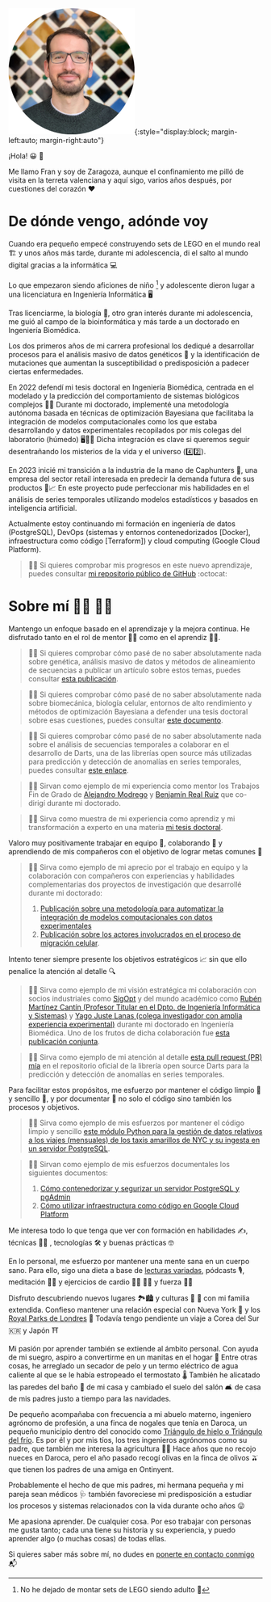 ![Foto de Francisco Merino-Casallo](images/profile-circle-small.png){:style="display:block; margin-left:auto; margin-right:auto"}

¡Hola! :grinning: :wave:

Me llamo Fran y soy de Zaragoza, aunque el confinamiento me pilló de visita en la terreta valenciana y aquí sigo, varios años después, por cuestiones del corazón :heart:

# De dónde vengo, adónde voy

Cuando era pequeño empecé construyendo sets de LEGO en el mundo real :building_construction: y unos años más tarde, durante mi adolescencia, di el salto al mundo digital gracias a la informática :computer: 

Lo que empezaron siendo aficiones de niño [^1] y adolescente dieron lugar a una licenciatura en Ingeniería Informática :desktop_computer:

Tras licenciarme, la biología :test_tube:, otro gran interés durante mi adolescencia, me guió al campo de la bioinformática y más tarde a un doctorado en Ingeniería Biomédica.

Los dos primeros años de mi carrera profesional los dediqué a desarrollar procesos para el análisis masivo de datos genéticos :dna: y la identificación de mutaciones que aumentan la susceptibilidad o predisposición a padecer ciertas enfermedades.

En 2022 defendí mi tesis doctoral en Ingeniería Biomédica, centrada en el modelado y la predicción del comportamiento de sistemas biológicos complejos :crystal_ball::microscope: Durante mi doctorado, implementé una metodología autónoma basada en técnicas de optimización Bayesiana que facilitaba la integración de modelos computacionales como los que estaba desarrollando y datos experimentales recopilados por mis colegas del laboratorio (húmedo) :desktop_computer::arrows_counterclockwise::microscope: Dicha integración es clave si queremos seguir desentrañando los misterios de la vida y el universo (:four::two:).

En 2023 inicié mi transición a la industria de la mano de Caphunters :billed_cap:, una empresa del sector retail interesada en predecir la demanda futura de sus productos :crystal_ball::chart_with_upwards_trend: En este proyecto pude perfeccionar mis habilidades en el análisis de series temporales utilizando modelos estadísticos y basados en inteligencia artificial.

Actualmente estoy continuando mi formación en ingeniería de datos (PostgreSQL), DevOps (sistemas y entornos contenedorizados [Docker], infraestructura como código [Terraform]) y cloud computing (Google Cloud Platform).

> :sassy_man: Si quieres comprobar mis progresos en este nuevo aprendizaje, puedes consultar [mi repositorio público de GitHub](https://bit.ly/3Y5erHr) :octocat:

# Sobre mí :man_scientist: :man_technologist:

Mantengo un enfoque basado en el aprendizaje y la mejora continua. He disfrutado tanto en el rol de mentor :man_teacher: como en el aprendiz :man_student:. 

> :sassy_man: Si quieres comprobar cómo pasé de no saber absolutamente nada sobre genética, análisis masivo de datos y métodos de alineamiento de secuencias a publicar un artículo sobre estos temas, puedes consultar [esta publicación](https://bit.ly/3TEFkPV).

> :sassy_man: Si quieres comprobar cómo pasé de no saber absolutamente nada sobre biomecánica, biología celular, entornos de alto rendimiento y métodos de optimización Bayesiana a defender una tesis doctoral sobre esas cuestiones, puedes consultar [este documento](https://bit.ly/3ZvdCZz).

> :sassy_man: Si quieres comprobar cómo pasé de no saber absolutamente nada sobre el análisis de secuencias temporales a colaborar en el desarrollo de Darts, una de las librerías open source más utilizadas para predicción y detección de anomalías en series temporales, puedes consultar [este enlace](https://bit.ly/4dd3HuU).

>  :sassy_man: Sirvan como ejemplo de mi experiencia como mentor los Trabajos Fin de Grado de [Alejandro Modrego](https://bit.ly/4eAGmnV) y [Benjamín Real Ruiz](https://bit.ly/4eh4b4j) que co-dirigí durante mi doctorado.

>  :sassy_man: Sirva como muestra de mi experiencia como aprendiz y mi transformación a experto en una materia [mi tesis doctoral](https://bit.ly/3ZvdCZz).

Valoro muy positivamente trabajar en equipo :busts_in_silhouette:, colaborando :handshake: y aprendiendo de mis compañeros con el objetivo de lograr metas comunes :dart:

>  :sassy_man: Sirva como ejemplo de mi aprecio por el trabajo en equipo y la colaboración con compañeros con experiencias y habilidades complementarias dos proyectos de investigación que desarrollé durante mi doctorado:
> 1. [Publicación sobre una metodología para automatizar la integración de modelos computacionales con datos experimentales](https://bit.ly/3ZC66w7)
> 2. [Publicación sobre los actores involucrados en el proceso de migración celular](https://bit.ly/3zww1KQ).

Intento tener siempre presente los objetivos estratégicos :chart_with_upwards_trend: sin que ello penalice la atención al detalle :mag:

> :sassy_man: Sirva como ejemplo de mi visión estratégica mi colaboración con socios industriales como [SigOpt](https://sigopt.org/) y del mundo académico como [Rubén Martínez Cantín (Profesor Titular en el Dpto. de Ingeniería Informática y Sistemas)](https://webdiis.unizar.es/~rmcantin/index.php) y [Yago Juste Lanas (colega investigador con amplia experiencia experimental)](https://www.linkedin.com/in/yagojustelanas/) durante mi doctorado en Ingeniería Biomédica. Uno de los frutos de dicha colaboración fue [esta publicación conjunta](https://bit.ly/3ZC66w7).

> :sassy_man: Sirva como ejemplo de mi atención al detalle [esta pull request (PR) mía](https://bit.ly/4dd3HuU) en el repositorio oficial de la librería open source Darts para la predicción y detección de anomalías en series temporales.

Para facilitar estos propósitos, me esfuerzo por mantener el código limpio :sponge: y sencillo :beginner:, y por documentar :pencil: no solo el código sino también los procesos y objetivos.

> :sassy_man: Sirva como ejemplo de mis esfuerzos por mantener el código limpio y sencillo [este módulo Python para la gestión de datos relativos a los viajes (mensuales) de los taxis amarillos de NYC y su ingesta en un servidor PostgreSQL](https://bit.ly/3N7fBMd).

> :sassy_man: Sirvan como ejemplo de mis esfuerzos documentales los siguientes documentos:
> 1. [Cómo contenedorizar y segurizar un servidor PostgreSQL y pgAdmin](https://bit.ly/3N6ofKU)
> 2. [Cómo utilizar infraestructura como código en Google Cloud Platform](https://bit.ly/4eHnXWA) 

Me interesa todo lo que tenga que ver con formación en habilidades :writing_hand:, técnicas :construction_worker_man: , tecnologías :hammer_and_wrench: y buenas prácticas :nerd_face:

En lo personal, me esfuerzo por mantener una mente sana en un cuerpo sano. Para ello, sigo una dieta a base de [lecturas variadas](https://bit.ly/3N5FOuq), pódcasts :studio_microphone:, meditación :lotus_position_man: y ejercicios de cardio :running_man: :swimming_man: y fuerza :weight_lifting_man:

Disfruto descubriendo nuevos lugares :national_park::cityscape: y culturas :japanese_ogre: :european_castle: con mi familia extendida. Confieso mantener una relación especial con Nueva York :statue_of_liberty: y los [Royal Parks de Londres](https://www.royalparks.org.uk/) :deciduous_tree: Todavía tengo pendiente un viaje a Corea del Sur :kr: y Japón :shinto_shrine:

Mi pasión por aprender también se extiende al ámbito personal. Con ayuda de mi suegro, aspiro a convertirme en un manitas en el hogar :toolbox: Entre otras cosas, he arreglado un secador de pelo y un termo eléctrico de agua caliente al que se le había estropeado el termostato :thermometer: También he alicatado las paredes del baño :bathtub: de mi casa y cambiado el suelo del salón :couch_and_lamp: de casa de mis padres justo a tiempo para las navidades.

De pequeño acompañaba con frecuencia a mi abuelo materno, ingeniero agrónomo de profesión, a una finca de nogales que tenía en Daroca, un pequeño municipio dentro del conocido como [Triángulo de hielo o Triángulo del frío](https://www.eltiempo.es/noticias/el-triangulo-del-frio-esta-en-espana-lo-conoces). Es por él y por mis tíos, los tres ingenieros agrónomos como su padre, que también me interesa la agricultura :seedling::ear_of_rice: Hace años que no recojo nueces en Daroca, pero el año pasado recogí olivas en la finca de olivos :olive: que tienen los padres de una amiga en Ontinyent.

Probablemente el hecho de que mis padres, mi hermana pequeña y mi pareja sean médicos :stethoscope: también favoreciese mi predisposición a estudiar los procesos y sistemas relacionados con la vida durante ocho años :stuck_out_tongue:

Me apasiona aprender. De cualquier cosa. Por eso trabajar con personas me gusta tanto; cada una tiene su historia y su experiencia, y puedo aprender algo (o muchas cosas) de todas ellas.

Si quieres saber más sobre mí, no dudes en [ponerte en contacto conmigo](mailto:francisco.merinocasallo+githubio@gmail.com?subject=[GitHub%20Page]%20¡Hola!) :mailbox_with_mail:

[^1]: No he dejado de montar sets de LEGO siendo adulto :shushing_face: